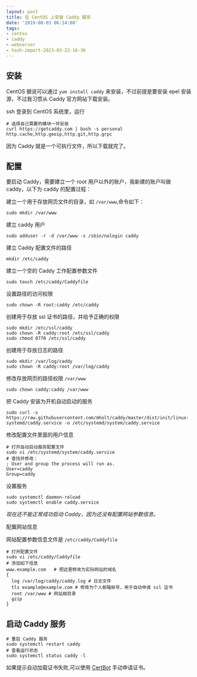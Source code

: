 ```yaml
---
layout: post
title: 在 CentOS 上安装 Caddy 服务
date: '2019-08-03 06:14:00'
tags:
- centos
- caddy
- webserver
- hash-import-2023-03-22-16-36
---
```


## 安装

CentOS 据说可以通过 `yum install caddy` 来安装，不过前提是要安装 epel 安装源，不过我习惯从 Caddy 官方网站下载安装。

ssh 登录到 CentOS 系统里，运行

    # 选择自己需要的模块一并安装
    curl https://getcaddy.com | bash -s personal http.cache,http.geoip,http.git,http.grpc

因为 Caddy 就是一个可执行文件，所以下载就完了。

## 配置

要启动 Caddy，需要建立一个 root 用户以外的账户，我新建的账户叫做 caddy，以下为 caddy 的配置过程：

建立一个用于存放网页文件的目录，如 `/var/www`,命令如下：

    sudo mkdir /var/www

建立 caddy 用户

    sudo adduser -r -d /var/www -s /sbin/nologin caddy

建立 Caddy 配置文件的路径

    mkdir /etc/caddy

建立一个空的 Caddy 工作配置参数文件

    sudo touch /etc/caddy/Caddyfile

设置路径的访问权限

    sudo chown -R root:caddy /etc/caddy

创建用于存放 ssl 证书的路径，并给予正确的权限

    sudo mkdir /etc/ssl/caddy
    sudo chown -R caddy:root /etc/ssl/caddy
    sudo chmod 0770 /etc/ssl/caddy

创建用于存放日志的路径

    sudo mkdir /var/log/caddy
    sudo chown -R caddy:root /var/log/caddy

修改存放网页的路径权限 `/var/www`

    sudo chown caddy:caddy /var/www

把 Caddy 安装为开机自动启动的服务

    sudo curl -s https://raw.githubusercontent.com/mholt/caddy/master/dist/init/linux-systemd/caddy.service -o /etc/systemd/system/caddy.service

修改配置文件里面的用户信息

    # 打开自动启动服务配置文件
    sudo vi /etc/systemd/system/caddy.service
    # 查找并修改：
    ; User and group the process will run as.
    User=caddy
    Group=caddy

设置服务

    sudo systemctl daemon-reload
    sudo systemctl enable caddy.service

_现在还不能正常成功启动 Caddy，因为还没有配置网站参数信息。_

配置网站信息

网站配置参数信息文件是 `/etc/caddy/Caddyfile`

    # 打开配置文件
    sudo vi /etc/caddy/Caddyfile
    # 添加如下信息
    www.example.com   # 把这里修改为实际网站的域名
    {
      log /var/log/caddy/caddy.log # 日志文件
      tls example@example.com # 修改为个人邮箱帐号，用于自动申请 ssl 证书
      root /var/www # 网站根目录
      gzip
    }

## 启动 Caddy 服务

    # 重启 Caddy 服务
    sudo systemctl restart caddy
    # 查看运行状态
    sudo systemctl status caddy -l

如果提示自动加载证书失败,可以使用 [CertBot](https://certbot.eff.org/) 手动申请证书。

